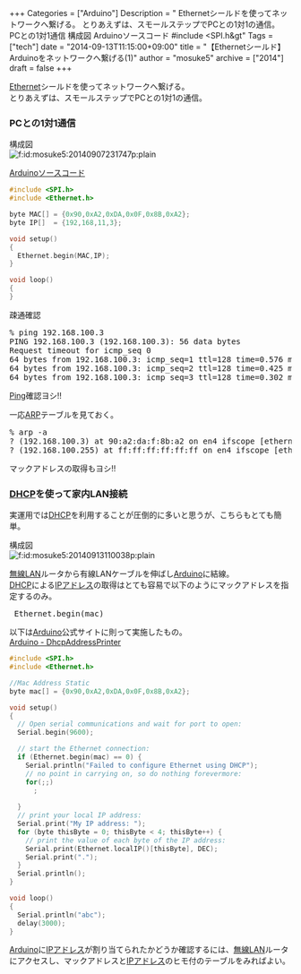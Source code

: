 +++
Categories = ["Arduino"]
Description = " Ethernetシールドを使ってネットワークへ繋げる。 とりあえずは、スモールステップでPCとの1対1の通信。       PCとの1対1通信      構成図   Arduinoソースコード  #include &lt;SPI.h&gt"
Tags = ["tech"]
date = "2014-09-13T11:15:00+09:00"
title = "【Ethernetシールド】Arduinoをネットワークへ繋げる(1)"
author = "mosuke5"
archive = ["2014"]
draft = false
+++

<body>
<p><a class="keyword" href="http://d.hatena.ne.jp/keyword/Ethernet">Ethernet</a>シールドを使ってネットワークへ繋げる。<br>
とりあえずは、スモールステップでPCとの1対1の通信。</p>

<div class="section">
    <h3>PCとの1対1通信</h3>
    <p>構成図<br>
<span itemscope itemtype="http://schema.org/Photograph"><img src="https://cdn-ak.f.st-hatena.com/images/fotolife/m/mosuke5/20140907/20140907231747.png" alt="f:id:mosuke5:20140907231747p:plain" title="f:id:mosuke5:20140907231747p:plain" class="hatena-fotolife" itemprop="image"></span></p>
<p><a class="keyword" href="http://d.hatena.ne.jp/keyword/Arduino">Arduino</a><a class="keyword" href="http://d.hatena.ne.jp/keyword/%A5%BD%A1%BC%A5%B9%A5%B3%A1%BC%A5%C9">ソースコード</a></p>

```c
#include <SPI.h>
#include <Ethernet.h>

byte MAC[] = {0x90,0xA2,0xDA,0x0F,0x8B,0xA2};
byte IP[]  = {192,168,11,3};

void setup()
{
  Ethernet.begin(MAC,IP);
}

void loop()
{
}
```

<p>疎通確認</p>
<pre class="code" data-lang="" data-unlink>
% ping 192.168.100.3
PING 192.168.100.3 (192.168.100.3): 56 data bytes
Request timeout for icmp_seq 0
64 bytes from 192.168.100.3: icmp_seq=1 ttl=128 time=0.576 ms
64 bytes from 192.168.100.3: icmp_seq=2 ttl=128 time=0.425 ms
64 bytes from 192.168.100.3: icmp_seq=3 ttl=128 time=0.302 ms 
</pre>
<p><a class="keyword" href="http://d.hatena.ne.jp/keyword/Ping">Ping</a>確認ヨシ!!</p>
<p>一応<a class="keyword" href="http://d.hatena.ne.jp/keyword/ARP">ARP</a>テーブルを見ておく。</p>
<pre class="code" data-lang="" data-unlink>
% arp -a
? (192.168.100.3) at 90:a2:da:f:8b:a2 on en4 ifscope [ethernet]
? (192.168.100.255) at ff:ff:ff:ff:ff:ff on en4 ifscope [ethernet] 
</pre>
<p>マックアドレスの取得もヨシ!!</p>

</div>
<div class="section">
    <h3>
<a class="keyword" href="http://d.hatena.ne.jp/keyword/DHCP">DHCP</a>を使って家内LAN接続</h3>
    <p>実運用では<a class="keyword" href="http://d.hatena.ne.jp/keyword/DHCP">DHCP</a>を利用することが圧倒的に多いと思うが、こちらもとても簡単。</p>
<p>構成図<br>
<span itemscope itemtype="http://schema.org/Photograph"><img src="https://cdn-ak.f.st-hatena.com/images/fotolife/m/mosuke5/20140913/20140913110038.png" alt="f:id:mosuke5:20140913110038p:plain" title="f:id:mosuke5:20140913110038p:plain" class="hatena-fotolife" itemprop="image"></span></p>
<p><a class="keyword" href="http://d.hatena.ne.jp/keyword/%CC%B5%C0%FELAN">無線LAN</a>ルータから有線LANケーブルを伸ばし<a class="keyword" href="http://d.hatena.ne.jp/keyword/Arduino">Arduino</a>に結線。<br>
<a class="keyword" href="http://d.hatena.ne.jp/keyword/DHCP">DHCP</a>による<a class="keyword" href="http://d.hatena.ne.jp/keyword/IP%A5%A2%A5%C9%A5%EC%A5%B9">IPアドレス</a>の取得はとても容易で以下のようにマックアドレスを指定するのみ。</p>
<pre class="code" data-lang="" data-unlink> Ethernet.begin(mac) 
</pre>
<p>以下は<a class="keyword" href="http://d.hatena.ne.jp/keyword/Arduino">Arduino</a>公式サイトに則って実施したもの。<br>
<a href="http://arduino.cc/en/Tutorial/DhcpAddressPrinter">Arduino - DhcpAddressPrinter</a><br>
</p>

```c
#include <SPI.h>
#include <Ethernet.h>

//Mac Address Static
byte mac[] = {0x90,0xA2,0xDA,0x0F,0x8B,0xA2};

void setup()
{
  // Open serial communications and wait for port to open:
  Serial.begin(9600);

  // start the Ethernet connection:
  if (Ethernet.begin(mac) == 0) {
    Serial.println("Failed to configure Ethernet using DHCP");
    // no point in carrying on, so do nothing forevermore:
    for(;;)
      ;
      
  }
  // print your local IP address:
  Serial.print("My IP address: ");
  for (byte thisByte = 0; thisByte < 4; thisByte++) {
    // print the value of each byte of the IP address:
    Serial.print(Ethernet.localIP()[thisByte], DEC);
    Serial.print("."); 
  }
  Serial.println();
}

void loop()
{
  Serial.println("abc");
  delay(3000);
}
```

<p><a class="keyword" href="http://d.hatena.ne.jp/keyword/Arduino">Arduino</a>に<a class="keyword" href="http://d.hatena.ne.jp/keyword/IP%A5%A2%A5%C9%A5%EC%A5%B9">IPアドレス</a>が割り当てられたかどうか確認するには、<a class="keyword" href="http://d.hatena.ne.jp/keyword/%CC%B5%C0%FELAN">無線LAN</a>ルータにアクセスし、マックアドレスと<a class="keyword" href="http://d.hatena.ne.jp/keyword/IP%A5%A2%A5%C9%A5%EC%A5%B9">IPアドレス</a>のヒモ付のテーブルをみればよい。</p>

</div>
</body>

